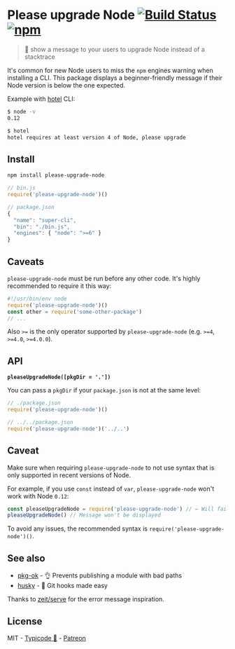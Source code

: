# Please upgrade Node [![Build Status](https://travis-ci.org/typicode/please-upgrade-node.svg?branch=master)](https://travis-ci.org/typicode/please-upgrade-node) [![npm](https://img.shields.io/npm/v/please-upgrade-node.svg)](https://www.npmjs.com/package/please-upgrade-node)

> :information_desk_person: show a message to your users to upgrade Node instead of a stacktrace 

It's common for new Node users to miss the `npm` engines warning when installing a CLI. This package displays a beginner-friendly message if their Node version is below the one expected.

Example with [hotel](https://github.com/typicode/hotel) CLI:

```sh
$ node -v
0.12

$ hotel
hotel requires at least version 4 of Node, please upgrade
```

## Install

```sh
npm install please-upgrade-node
```

```js
// bin.js
require('please-upgrade-node')()
```

```js
// package.json
{ 
  "name": "super-cli",
  "bin": "./bin.js",
  "engines": { "node": ">=6" }
}
```

## Caveats

`please-upgrade-node` must be run before any other code. It's highly recommended to require it this way:

```js
#!/usr/bin/env node
require('please-upgrade-node')()
const other = require('some-other-package')
// ...
```

Also `>=` is the only operator supported by `please-upgrade-node` (e.g. `>=4`, `>=4.0`, `>=4.0.0`).



## API

__`pleaseUpgradeNode([pkgDir = '.'])`__

You can pass a `pkgDir` if your `package.json` is not at the same level:

```js
// ./package.json
require('please-upgrade-node')()

// ../../package.json
require('please-upgrade-node')('../..')
```

## Caveat

Make sure when requiring `please-upgrade-node` to not use syntax that is only supported in recent versions of Node.

For example, if you use `const` instead of `var`, `please-upgrade-node` won't work with Node `0.12`:

```js
const pleaseUpgradeNode = require('please-upgrade-node') // ← Will fail and exit here with Node 0.12,
pleaseUpgradeNode() // Message won't be displayed
```

To avoid any issues, the recommended syntax is `require('please-upgrade-node')()`.

## See also

* [pkg-ok](https://github.com/typicode/pkg-ok) - :ok_hand: Prevents publishing a module with bad paths
* [husky](https://github.com/typicode/husky) - :dog: Git hooks made easy

Thanks to [zeit/serve](https://github.com/zeit/serve) for the error message inspiration.

## License

MIT - [Typicode :cactus:](https://github.com/typicode) - [Patreon](https://patreon.com/typicode)
